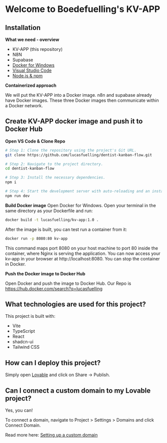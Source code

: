 # Welcome to Boedefuelling's KV-APP

## Installation

**What we need - overview**

- KV-APP (this repository)
- N8N
- Supabase
- [Docker for Windows](https://docs.docker.com/desktop/setup/install/windows-install/)
- [Visual Studio Code](https://code.visualstudio.com/docs/setup/windows#_install-vs-code-on-windows)
- [Node.js & npm](https://github.com/nvm-sh/nvm#installing-and-updating)

**Containerized approach**

We will put the KV-APP into a Docker image.
n8n and supabase already have Docker images. These three Docker images then communicate within a Docker network.

## Create KV-APP docker image and push it to Docker Hub

**Open VS Code & Clone Repo**

```sh
# Step 1: Clone the repository using the project's Git URL.
git clone https://github.com/lucasfuelling/dentist-kanban-flow.git

# Step 2: Navigate to the project directory.
cd dentist-kanban-flow

# Step 3: Install the necessary dependencies.
npm i

# Step 4: Start the development server with auto-reloading and an instant preview.
npm run dev
```

**Build Docker image**
Open Docker for Windows. Open your terminal in the same directory as your Dockerfile and run:

```sh
docker build -t lucasfuelling/kv-app:1.0 .
```

After the image is built, you can test run a container from it:

```sh
docker run -p 8080:80 kv-app
```

This command maps port 8080 on your host machine to port 80 inside the container, where Nginx is serving the application. You can now access your kv-app in your browser at http://localhost:8080.
You can stop the container in Docker.

**Push the Docker image to Docker Hub**

Open Docker and push the image to Docker Hub.
Our Repo is https://hub.docker.com/search?q=lucasfuelling

## What technologies are used for this project?

This project is built with:

- Vite
- TypeScript
- React
- shadcn-ui
- Tailwind CSS

## How can I deploy this project?

Simply open [Lovable](https://lovable.dev/projects/0ef69d3a-90de-499e-b824-40c4e9d6d838) and click on Share -> Publish.

## Can I connect a custom domain to my Lovable project?

Yes, you can!

To connect a domain, navigate to Project > Settings > Domains and click Connect Domain.

Read more here: [Setting up a custom domain](https://docs.lovable.dev/tips-tricks/custom-domain#step-by-step-guide)

